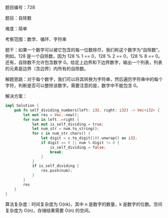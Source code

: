 题目编号：728

题目：自除数

难度：简单

考察范围：数学、循环、字符串

题干：如果一个数字可以被它包含的每一位数除尽，我们称这个数字为“自除数”。例如，128 是一个自除数，因为 128 % 1 == 0，128 % 2 == 0，128 % 8 == 0。还有，自除数不允许包含数字 0。给定上边界和下边界数字，输出一个列表，列表的元素是边界（含边界）内所有的自除数。

解题思路：对于每个数字，我们可以将其转换为字符串，然后遍历字符串中的每个字符，判断是否可以整除该数字。需要注意的是，数字中不能包含 0。

解决方案：

```rust
impl Solution {
    pub fn self_dividing_numbers(left: i32, right: i32) -> Vec<i32> {
        let mut res = Vec::new();
        for num in left..=right {
            let mut is_self_dividing = true;
            let num_str = num.to_string();
            for c in num_str.chars() {
                let digit = c.to_digit(10).unwrap() as i32;
                if digit == 0 || num % digit != 0 {
                    is_self_dividing = false;
                    break;
                }
            }
            if is_self_dividing {
                res.push(num);
            }
        }
        res
    }
}
```

算法复杂度：时间复杂度为 O(nk)，其中 n 是数字的数量，k 是数字的位数。空间复杂度为 O(n)，存储结果需要 O(n) 的空间。